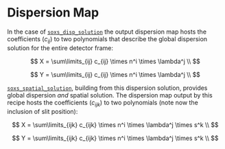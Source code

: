 # Dispersion Map

In the case of [`soxs_disp_solution`](../recipes/soxs_disp_solution.md) the output dispersion map hosts the coefficients ($c_{ij}$) to two polynomials that describe the global dispersion solution for the entire detector frame:

$$
X = \sum\limits_{ij} c_{ij} \times n^i \times \lambda^j \\
$$

$$
Y = \sum\limits_{ij} c_{ij} \times n^i \times \lambda^j \\
$$

[`soxs_spatial_solution`](../recipes/soxs_spatial_solution.md), building from this dispersion solution, provides global dispersion *and* spatial solution. The dispersion map output by this recipe hosts the coefficients ($c_{ijk}$) to two polynomials (note now the inclusion of slit position):

$$
X = \sum\limits_{ijk} c_{ijk} \times n^i \times \lambda^j \times s^k \\
$$

$$
Y = \sum\limits_{ijk} c_{ijk} \times n^i \times \lambda^j \times s^k \\
$$
